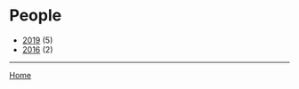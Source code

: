 # People

  * [2019](./people-2019.md) (5)
  * [2016](./people-2016.md) (2)

----

[Home](../index.md)
